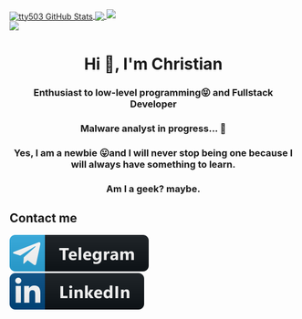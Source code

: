 <a href="https://tty503.github.io/">
  <img align="center" src="https://github-readme-stats.vercel.app/api?username=tty503&show_icons=true&line_height=33&count_private=true&theme=dark" alt="tty503 GitHub Stats" />
</a>

<a href="https://tty503.github.io/">
  <img align="center" src="https://github-readme-stats.vercel.app/api/top-langs/?username=tty503&&hide=cmake&langs_count=4&line_height=35&theme=dark" />
</a>

<a href="https://tty503.github.io/">
  <img src="https://github-readme-streak-stats.herokuapp.com/?user=tty503&theme=dark" />
</a>
<br/>
<a href="https://twitter.com/tty503">
  <img src="https://img.shields.io/twitter/follow/tty503?style=for-the-badge&logo=twitter&&labelColor=1f1f1f&color=5fffaf" />
</a>

<h1 align="center">Hi 👋, I'm Christian</h1>
<h3 align="center">Enthusiast to low-level programming😝 and Fullstack Developer</h3> 
<h3 align="center">Malware analyst in progress... 🧐</h3> 
<h3 align="center">Yes, I am a newbie 😛and I will never stop being one because I will always have something to learn.</h3> 
<h3 align="center">Am I a geek? maybe.</h3> 


## Contact me
[![Telegram](https://raw.githubusercontent.com/MikeCodesDotNET/ColoredBadges/master/svg/social/telegram.svg)](https://t.me/tty503)  
[![LinkedIn](https://raw.githubusercontent.com/MikeCodesDotNET/ColoredBadges/master/svg/social/linkedin.svg)](https://www.linkedin.com/in/tty503)  
